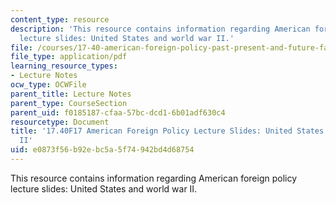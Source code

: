 ```yaml
---
content_type: resource
description: 'This resource contains information regarding American foreign policy
  lecture slides: United States and world war II.'
file: /courses/17-40-american-foreign-policy-past-present-and-future-fall-2017/e0873f56b92ebc5a5f74942bd4d68754_MIT17_40F17_WorldWarII.pdf
file_type: application/pdf
learning_resource_types:
- Lecture Notes
ocw_type: OCWFile
parent_title: Lecture Notes
parent_type: CourseSection
parent_uid: f0185187-cfaa-57bc-dcd1-6b01adf630c4
resourcetype: Document
title: '17.40F17 American Foreign Policy Lecture Slides: United States and World War
  II'
uid: e0873f56-b92e-bc5a-5f74-942bd4d68754
---
```

This resource contains information regarding American foreign policy lecture slides: United States and world war II.

